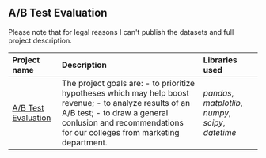 ## A/B Test Evaluation 

Please note that for legal reasons I can't publish the datasets and full project description. 

| Project name | Description | Libraries used | 
| :---------------------- | :---------------------- | :---------------------- |
| [A/B Test Evaluation ](https://github.com/vadim-fridman/portfolio-yandex-practicum/edit/master/06_AB_Test_Evaluation__Online_Store) | The project goals are: - to prioritize  hypotheses which may help boost revenue; - to analyze results of an A/B test; - to draw a general conlusion and recommendations for our colleges from marketing department.  | *pandas*, *matplotlib*, *numpy*, *scipy*, *datetime*
